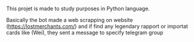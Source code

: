 This projet is made to study purposes in Python language.

Basically the bot made a web scrapping on website (https://lostmerchants.com/) and if find any legendary rapport or importat cards like (Wei), they sent a message to specify telegram group

